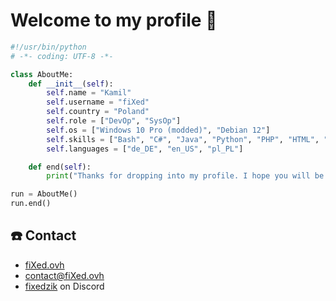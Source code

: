 # Welcome to my profile 👋

```python
#!/usr/bin/python
# -*- coding: UTF-8 -*-

class AboutMe:
    def __init__(self):
        self.name = "Kamil"
        self.username = "fiXed"
        self.country = "Poland"
        self.role = ["DevOp", "SysOp"]
        self.os = ["Windows 10 Pro (modded)", "Debian 12"]
        self.skills = ["Bash", "C#", "Java", "Python", "PHP", "HTML", "CSS", "JS", "NodeJS", "jQuery", "TailwindCSS", "Bootstrap", "ExpressJS"]
        self.languages = ["de_DE", "en_US", "pl_PL"]

    def end(self):
        print("Thanks for dropping into my profile. I hope you will be interested in some of my works. Have a nice day!")

run = AboutMe()
run.end()
```

## ☎️ Contact
- [fiXed.ovh](https://fixed.ovh/)
- [contact@fiXed.ovh](mailto:contact@fixed.ovh)
- [fixedzik](#) on Discord
